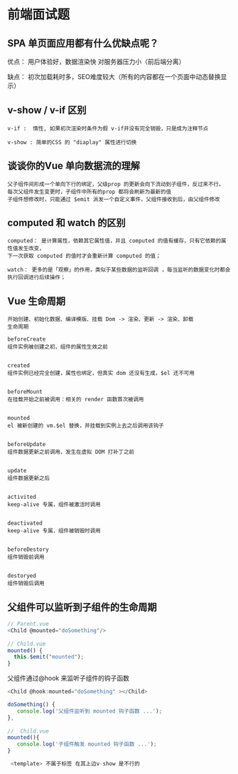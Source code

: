 # 前端面试题

## SPA 单页面应用都有什么优缺点呢？
优点：
	用户体验好，数据渲染快
	对服务器压力小（前后端分离）

缺点：
	初次加载耗时多，SEO难度较大（所有的内容都在一个页面中动态替换显示）
## v-show / v-if 区别

	v-if :	惰性, 如果初次渲染时条件为假 v-if并没有完全销毁，只是成为注释节点

	v-show : 简单的CSS 的 "diaplay" 属性进行切换

## 谈谈你的Vue 单向数据流的理解
	父子组件间形成一个单向下行的绑定，父级prop 的更新会向下流动到子组件，反过来不行。
	每次父组件发生变更时，子组件中所有的prop 都将会刷新为最新的值
	子组件想修改时，只能通过 $emit 派发一个自定义事件，父组件接收到后，由父组件修改
## computed 和 watch 的区别

	computed： 是计算属性，依赖其它属性值，并且 computed 的值有缓存，只有它依赖的属性值发生改变，
	下一次获取 computed 的值时才会重新计算 computed 的值；

	watch： 更多的是「观察」的作用，类似于某些数据的监听回调 ，每当监听的数据变化时都会执行回调进行后续操作；
## Vue 生命周期

	开始创建、初始化数据、编译模版、挂载 Dom -> 渲染、更新 -> 渲染、卸载
	生命周期

	beforeCreate
	组件实例被创建之初，组件的属性生效之前


	created
	组件实例已经完全创建，属性也绑定，但真实 dom 还没有生成，$el 还不可用


	beforeMount
	在挂载开始之前被调用：相关的 render 函数首次被调用


	mounted
	el 被新创建的 vm.$el 替换，并挂载到实例上去之后调用该钩子


	beforeUpdate
	组件数据更新之前调用，发生在虚拟 DOM 打补丁之前


	update
	组件数据更新之后


	activited
	keep-alive 专属，组件被激活时调用


	deactivated
	keep-alive 专属，组件被销毁时调用


	beforeDestory
	组件销毁前调用


	destoryed
	组件销毁后调用
## 父组件可以监听到子组件的生命周期

```js
// Parent.vue
<Child @mounted="doSomething"/>
    
// Child.vue
mounted() {
  this.$emit("mounted");
}

```
父组件通过@hook 来监听子组件的钩子函数
```js
<Child @hook:mounted="doSomething" ></Child>

doSomething() {
   console.log('父组件监听到 mounted 钩子函数 ...');
},
    
//  Child.vue
mounted(){
   console.log('子组件触发 mounted 钩子函数 ...');
}
```

```js
 <template> 不属于标签 在其上边v-show 是不行的
```
